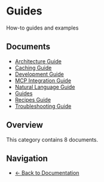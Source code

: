 # Guides

How-to guides and examples

## Documents

- [Architecture Guide](./architecture.md)
- [Caching Guide](./caching.md)
- [Development Guide](./development.md)
- [MCP Integration Guide](./mcp-integration.md)
- [Natural Language Guide](./natural-language.md)
- [Guides](./README.md)
- [Recipes Guide](./recipes.md)
- [Troubleshooting Guide](./troubleshooting.md)

## Overview

This category contains 8 documents.

## Navigation

- [← Back to Documentation](../)
